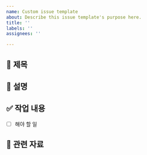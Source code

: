 ```yaml
---
name: Custom issue template
about: Describe this issue template's purpose here.
title: ''
labels: ''
assignees: ''

---
```


## 📌 제목


## 📝 설명


## ✅ 작업 내용
- [ ] 해야 할 일


## 📎 관련 자료
